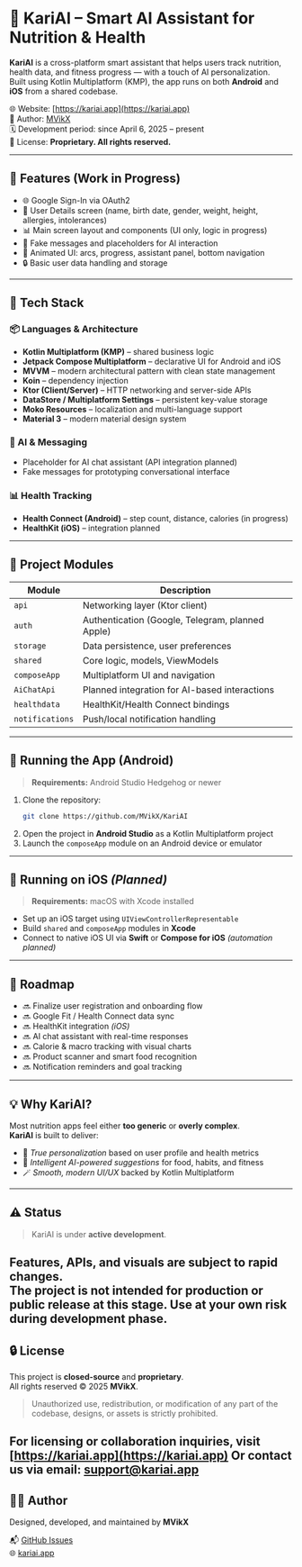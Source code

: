 # 🧠 KariAI – Smart AI Assistant for Nutrition & Health

**KariAI** is a cross-platform smart assistant that helps users track nutrition, health data, and fitness progress — with a touch of AI personalization.  
Built using Kotlin Multiplatform (KMP), the app runs on both **Android** and **iOS** from a shared codebase.

🌐 Website: [https://kariai.app](https://kariai.app)  
👤 Author: [MVikX](https://github.com/MVikX)  
🗓 Development period: since April 6, 2025 – present  
🚫 License: **Proprietary. All rights reserved.**

---

## 📱 Features (Work in Progress)

- 🌐 Google Sign-In via OAuth2
- 📝 User Details screen (name, birth date, gender, weight, height, allergies, intolerances)
- 📊 Main screen layout and components (UI only, logic in progress)
- 💬 Fake messages and placeholders for AI interaction
- 🎨 Animated UI: arcs, progress, assistant panel, bottom navigation
- 🔒 Basic user data handling and storage

---
## 🧰 Tech Stack

### 📦 Languages & Architecture
- **Kotlin Multiplatform (KMP)** – shared business logic
- **Jetpack Compose Multiplatform** – declarative UI for Android and iOS
- **MVVM** – modern architectural pattern with clean state management
- **Koin** – dependency injection
- **Ktor (Client/Server)** – HTTP networking and server-side APIs
- **DataStore / Multiplatform Settings** – persistent key-value storage
- **Moko Resources** – localization and multi-language support
- **Material 3** – modern material design system

### 🤖 AI & Messaging
- Placeholder for AI chat assistant (API integration planned)
- Fake messages for prototyping conversational interface

### 📊 Health Tracking
- **Health Connect (Android)** – step count, distance, calories (in progress)
- **HealthKit (iOS)** – integration planned

---

## 📂 Project Modules

| Module | Description |
|--------|-------------|
| `api` | Networking layer (Ktor client) |
| `auth` | Authentication (Google, Telegram, planned Apple) |
| `storage` | Data persistence, user preferences |
| `shared` | Core logic, models, ViewModels |
| `composeApp` | Multiplatform UI and navigation |
| `AiChatApi` | Planned integration for AI-based interactions |
| `healthdata` | HealthKit/Health Connect bindings |
| `notifications` | Push/local notification handling |

---

## 🚀 Running the App (Android)

> **Requirements:** Android Studio Hedgehog or newer

1. Clone the repository:
   ```bash
   git clone https://github.com/MVikX/KariAI
   ```
2. Open the project in **Android Studio** as a Kotlin Multiplatform project
3. Launch the `composeApp` module on an Android device or emulator

---

## 🧪 Running on iOS *(Planned)*

> **Requirements:** macOS with Xcode installed

- Set up an iOS target using `UIViewControllerRepresentable`
- Build `shared` and `composeApp` modules in **Xcode**
- Connect to native iOS UI via **Swift** or **Compose for iOS** *(automation planned)*

---

## 🔮 Roadmap

- 🔜 Finalize user registration and onboarding flow
- 🔜 Google Fit / Health Connect data sync
- 🔜 HealthKit integration *(iOS)*
- 🔜 AI chat assistant with real-time responses
- 🔜 Calorie & macro tracking with visual charts
- 🔜 Product scanner and smart food recognition
- 🔜 Notification reminders and goal tracking

---

## 💡 Why KariAI?

Most nutrition apps feel either **too generic** or **overly complex**.  
**KariAI** is built to deliver:

- 🔬 *True personalization* based on user profile and health metrics
- 🧠 *Intelligent AI-powered suggestions* for food, habits, and fitness
- 🪄 *Smooth, modern UI/UX* backed by Kotlin Multiplatform

---

## ⚠️ Status

> KariAI is under **active development**.

Features, APIs, and visuals are subject to **rapid changes**.  
The project is not intended for production or public release at this stage. Use at your own risk during development phase.
---

## 🔒 License

This project is **closed-source** and **proprietary**.  
All rights reserved © 2025 **MVikX**.

> Unauthorized use, redistribution, or modification of any part of the codebase, designs, or assets is strictly prohibited.

For licensing or collaboration inquiries, visit [https://kariai.app](https://kariai.app)
Or contact us via email: **support@kariai.app**
---

## 👨‍🎨 Author

Designed, developed, and maintained by **MVikX**

📬 [GitHub Issues](https://github.com/MVikX/KariAI/issues)  
🌐 [kariai.app](https://kariai.app)